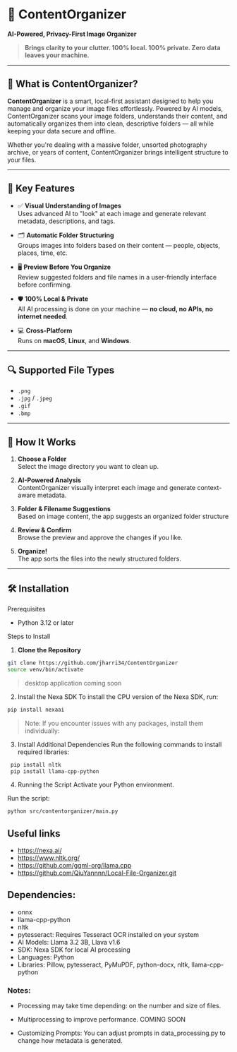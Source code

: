 # 🧠 ContentOrganizer  
**AI-Powered, Privacy-First Image Organizer**

> **Brings clarity to your clutter. 100% local. 100% private. Zero data leaves your machine.**

---

## 📂 What is ContentOrganizer?

**ContentOrganizer** is a smart, local-first assistant designed to help you manage and organize your image files effortlessly. Powered by  AI models, ContentOrganizer scans your image folders, understands their content, and automatically organizes them into clean, descriptive folders — all while keeping your data secure and offline.

Whether you're dealing with a massive folder, unsorted photography archive, or years of content, ContentOrganizer brings intelligent structure to your files.

---

## 🧠 Key Features

- ✅ **Visual Understanding of Images**  
  Uses advanced AI to "look" at each image and generate relevant metadata, descriptions, and tags.

- 🗂️ **Automatic Folder Structuring**  
  Groups images into folders based on their content — people, objects, places, time, etc.

- 🖥️ **Preview Before You Organize**  
  Review suggested folders and file names in a user-friendly interface before confirming.

- 🛡️ **100% Local & Private**  
  All AI processing is done on your machine — **no cloud, no APIs, no internet needed**.

- 💻 **Cross-Platform**  
  Runs on **macOS**, **Linux**, and **Windows**.

---

## 🔍 Supported File Types

- `.png`  
- `.jpg` / `.jpeg`  
- `.gif`  
- `.bmp`

---

## 🚀 How It Works

1. **Choose a Folder**  
   Select the image directory you want to clean up.

2. **AI-Powered Analysis**  
   ContentOrganizer visually interpret each image and generate context-aware metadata.

3. **Folder & Filename Suggestions**  
   Based on image content, the app suggests an organized folder structure

4. **Review & Confirm**  
   Browse the preview and approve the changes if you like.

5. **Organize!**  
   The app sorts the files into the newly structured folders.

---

## 🛠️ Installation

Prerequisites
- Python 3.12 or later

Steps to Install
1. **Clone the Repository**
```bash
git clone https://github.com/jharri34/ContentOrganizer
source venv/bin/activate
```

> desktop application coming soon


2. Install the Nexa SDK
To install the CPU version of the Nexa SDK, run:
```bash
pip install nexaai
```
> Note: If you encounter issues with any packages, install them individually:


3. Install Additional Dependencies
Run the following commands to install required libraries:
```bash
 pip install nltk
 pip install llama-cpp-python 
```
4. Running the Script
Activate your Python environment.

Run the script:
```bash
python src/contentorganizer/main.py    
```

## Useful links

* https://nexa.ai/
* https://www.nltk.org/
* https://github.com/ggml-org/llama.cpp
* https://github.com/QiuYannnn/Local-File-Organizer.git


## Dependencies:
* onnx
* llama-cpp-python
* nltk
* pytesseract: Requires Tesseract OCR installed on your system
* AI Models: Llama 3.2 3B, Llava v1.6
* SDK: Nexa SDK for local AI processing
* Languages: Python
* Libraries: Pillow, pytesseract, PyMuPDF, python-docx, nltk, llama-cpp-python

### Notes:

* Processing may take time depending:
 on the number and size of files.

* Multiprocessing to improve performance. COMING SOON

* Customizing Prompts:
You can adjust prompts in data_processing.py to change how metadata is generated.
